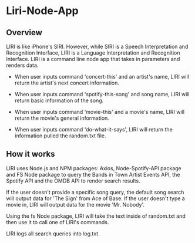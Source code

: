 # Liri-Node-App


## Overview
LIRI is like iPhone's SIRI. However, while SIRI is a Speech Interpretation and Recognition Interface, LIRI is a Language Interpretation and Recognition Interface. LIRI is a command line node app that takes in parameters and renders data.

- When user inputs command 'concert-this' and an artist's name, LIRI will return the artist's next concert information.

- When user inputs command 'spotify-this-song' and song name, LIRI will return basic information of the song.

- When user inputs command 'movie-this' and a movie's name, LIRI will return the movie's general information.

- When user inputs command 'do-what-it-says', LIRI will return the information pulled the random.txt file.


## How it works
LIRI uses Node.js and NPM packages: Axios, Node-Spotify-API package and FS Node package to query the Bands in Town Artist Events API, the Spotify API and the OMDB API to render search results.

If the user doesn't provide a specific song query, the default song search will output data for 'The Sign' from Ace of Base.
If the user doesn't type a movie in, LIRI will output data for the movie 'Mr. Nobody'.

Using the fs Node package, LIRI will take the text inside of random.txt and then use it to call one of LIRI's commands.

LIRI logs all search queries into log.txt.
